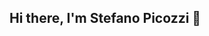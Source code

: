 ## Hi there, I'm Stefano Picozzi 👋

<!--
As a math teacher who spent nearly 15 years developing and implementing algorithms before turning to education, I quickly became convinced that incorporating programming into my classes would benefit students in numerous ways. Indeed, not only do programming languages mirror most of the founding objects of mathematics, such as functions, variables, operators, or vectors, to name just a few,  

<!--
**s-picozzi/s-picozzi** is a ✨ _special_ ✨ repository because its `README.md` (this file) appears on your GitHub profile.

Here are some ideas to get you started:

- 🔭 I’m currently working on ...
- 🌱 I’m currently learning ...
- 👯 I’m looking to collaborate on ...
- 🤔 I’m looking for help with ...
- 💬 Ask me about ...
- 📫 How to reach me: ...
- 😄 Pronouns: ...
- ⚡ Fun fact: ...
-->
